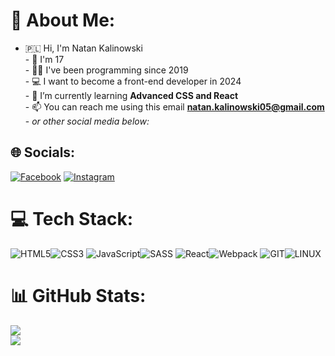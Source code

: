 # 👋 About Me:
- 🇵🇱 Hi, I'm Natan Kalinowski<br>- 📅 I'm 17<br>- 👨‍💻 I've been programming since 2019<br>- 💻 I want to become a front-end developer in 2024<br>- 🌱 I’m currently learning **Advanced CSS and React**<br>- 📫 You can reach me using this email **natan.kalinowski05@gmail.com**<br>- *or other social media below:*

## 🌐 Socials:
[![Facebook](https://img.shields.io/badge/Facebook-%231877F2.svg?logo=Facebook&logoColor=white)](https://facebook.com/Natan-Kalinowski) [![Instagram](https://img.shields.io/badge/Instagram-%23E4405F.svg?logo=Instagram&logoColor=white)](https://instagram.com/nnnatann_) 

# 💻 Tech Stack:
![HTML5](https://img.shields.io/badge/html5-%23E34F26.svg?style=for-the-badge&logo=html5&logoColor=white)![CSS3](https://img.shields.io/badge/css3-%231572B6.svg?style=for-the-badge&logo=css3&logoColor=white) ![JavaScript](https://img.shields.io/badge/javascript-%23323330.svg?style=for-the-badge&logo=javascript&logoColor=%23F7DF1E)![SASS](https://img.shields.io/badge/SASS-hotpink.svg?style=for-the-badge&logo=SASS&logoColor=white) ![React](https://img.shields.io/badge/react-%2320232a.svg?style=for-the-badge&logo=react&logoColor=%2361DAFB)![Webpack](https://img.shields.io/badge/webpack-%238DD6F9.svg?style=for-the-badge&logo=webpack&logoColor=black) ![GIT](https://img.shields.io/badge/Git-fc6d26?style=for-the-badge&logo=git&logoColor=white)![LINUX](https://img.shields.io/badge/Linux-FCC624?style=for-the-badge&logo=linux&logoColor=black)

# 📊 GitHub Stats:
![](https://github-readme-streak-stats.herokuapp.com/?user=natankalinowski&theme=dark&hide_border=true)<br/>
![](https://github-readme-stats.vercel.app/api/top-langs/?username=natankalinowski&theme=dark&hide_border=true&include_all_commits=true&count_private=false&layout=compact)

